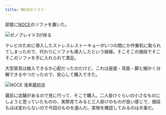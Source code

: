 ```yaml
---
title: NOCEのソファ
---
```

部屋に[NOCE](https://www.noce.co.jp/)のソファを置いた。

![](https://lh4.googleusercontent.com/69JyneT2ZO_HEwO6VKRBPotX0OT0kvpxKVU00prWVrmnh6Tdy840k5HmN9HC__FkEdF-zE3bVoowdjlKE8J-O_YXM3x6sYvVVbpqMNQllO-I6esk-3--GQJVyyXy6DA9k2xazVArFs-f_vw7R48jnYRCgC60WwILxhkB-2u1Cxld1svUnXOb-zOXfw "ゼノブレイド3が捗る")

テレビのために導入したストレスレストーキョーがいつの間にか作業机に取られてしまったので、代わりにソファも導入したという経緯。そこそこの値段でそこそこのソファを手に入れられて満足。

大型家具は搬入できるか心配だったのだけど、これは座面・背面・脚と細かく分解できるやつだったので、安心して購入できた。

![](https://lh6.googleusercontent.com/zyvapYFe7uqn7IpqLRk2hndQMrfGD8fnVsDCkquvvuxuanNosQfp5QIn5mK9WxRooqPgFtJwCMv9A1vi4wYEYojPQzea856vKfrz9Ly-HnR_o1Gw3fUhqjPR7MThMupBa48jTE0gMsrlB8573ozN3jPKx-d5gNZGy01-SxIRbrXr1REfXMHnCp_ahw "NOCE 浅草蔵前店")

蔵前に店舗があるので見に行って、そこで購入。二人掛けぐらいの小さなものにしようと思っていたものの、実際見てみると三人掛けのものが良い感じで、値段もほぼ変わらないので今回のものを選んだ。実物を確認してみるのは大事だ。
